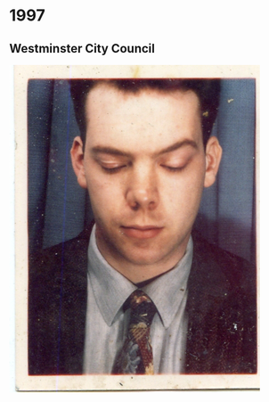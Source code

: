 # 1997

## Westminster City Council

![Westminster City Council](../.gitbook/assets/1997-photo-booth.jpg)

